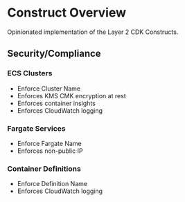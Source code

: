# Construct Overview

Opinionated implementation of the Layer 2 CDK Constructs.

## Security/Compliance

### ECS Clusters
* Enforce Cluster Name
* Enforces KMS CMK encryption at rest
* Enforces container insights
* Enforces CloudWatch logging

### Fargate Services
* Enforce Fargate Name
* Enforces non-public IP

### Container Definitions
* Enforce Definition Name
* Enforces CloudWatch logging
